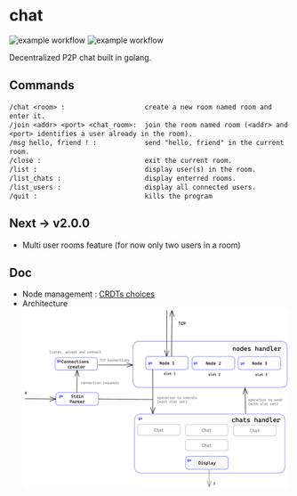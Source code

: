 # chat 
![example workflow](https://github.com/timtimjnvr/chat/actions/workflows/build.yml/badge.svg)
![example workflow](https://github.com/timtimjnvr/chat/actions/workflows/tag-releases.yml/badge.svg)

Decentralized P2P chat built in golang.

## Commands

```
/chat <room> :                    create a new room named room and enter it.
/join <addr> <port> <chat_room>:  join the room named room (<addr> and <port> identifies a user already in the room).
/msg hello, friend ! :            send "hello, friend" in the current room.
/close :                          exit the current room.
/list :                           display user(s) in the room.
/list_chats :                     display enterred rooms.
/list_users :                     display all connected users.
/quit :                           kills the program
```

## Next -> v2.0.0
- Multi user rooms feature (for now only two users in a room)

## Doc
- Node management : [CRDTs choices](doc/crdt.md)
- Architecture
![alt text](https://github.com/timtimjnvr/chat/blob/main/doc/architecture.png?raw=true)